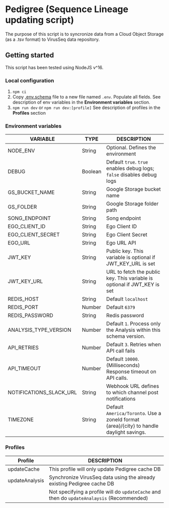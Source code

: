 # Pedigree (Sequence Lineage updating script)

The purpose of this script is to syncronize data from a Cloud Object Storage (as a .tsv format) to VirusSeq data repository.

## Getting started

This script has been tested using NodeJS v^16.

### Local configuration

1. `npm ci`
2. Copy [.env.schema](./.env.schema) file to a new file named `.env`. Populate all fields. See description of env variables in the **Environment variables** section.
3. `npm run dev` or `npm run dev:[profile]` See description of profiles in the **Profiles** section

### Environment variables

| VARIABLE                | TYPE    | DESCRIPTION                                                                              |
| ----------------------- | ------- | ---------------------------------------------------------------------------------------- |
| NODE_ENV                | String  | Optional. Defines the environment                                                        |
| DEBUG                   | Boolean | Default `true`. `true` enables debug logs; `false` disables debug logs                   |
| GS_BUCKET_NAME          | String  | Google Storage bucket name                                                               |
| GS_FOLDER               | String  | Google Storage folder path                                                               |
| SONG_ENDPOINT           | String  | Song endpoint                                                                            |
| EGO_CLIENT_ID           | String  | Ego Client ID                                                                            |
| EGO_CLIENT_SECRET       | String  | Ego Client Secret                                                                        |
| EGO_URL                 | String  | Ego URL API                                                                              |
| JWT_KEY                 | String  | Public key. This variable is optional if JWT_KEY_URL is set                              |
| JWT_KEY_URL             | String  | URL to fetch the public key. This variable is optional if JWT_KEY is set                 |
| REDIS_HOST              | String  | Default `localhost`                                                                      |
| REDIS_PORT              | Number  | Default `6379`                                                                           |
| REDIS_PASSWORD          | String  | Redis password                                                                           |
| ANALYSIS_TYPE_VERSION   | Number  | Default `1`. Process only the Analysis within this schema version.                       |
| API_RETRIES             | Number  | Default `3`. Retries when API call fails                                                 |
| API_TIMEOUT             | Number  | Default `10000`. (Milliseconds) Response timeout on API calls.                           |
| NOTIFICATIONS_SLACK_URL | String  | Webhook URL defines to which channel post notifications                                  |
| TIMEZONE                | String  | Default `America/Toronto`. Use a zoneId format {area}/{city} to handle daylight savings. |

### Profiles

| Profile        | DESCRIPTION                                                                                |
| -------------- | ------------------------------------------------------------------------------------------ |
| updateCache    | This profile will only update Pedigree cache DB                                            |
| updateAnalysis | Synchronize VirusSeq data using the already existing Pedigree cache DB                     |
|                | Not specifying a profile will do `updateCache` and then do `updateAnalaysis` (Recommended) |
